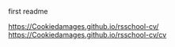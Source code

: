 first readme

https://Cookiedamages.github.io/rsschool-cv/
https://Cookiedamages.github.io/rsschool-cv/cv
